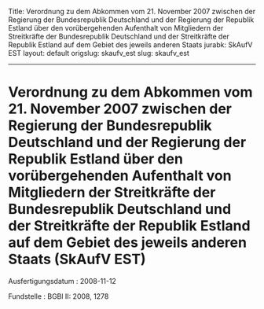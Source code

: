 Title: Verordnung zu dem Abkommen vom 21. November 2007 zwischen der Regierung der
  Bundesrepublik Deutschland und der Regierung der Republik Estland über den vorübergehenden
  Aufenthalt von Mitgliedern der Streitkräfte der Bundesrepublik Deutschland und der
  Streitkräfte der Republik Estland auf dem Gebiet des jeweils anderen Staats
jurabk: SkAufV EST
layout: default
origslug: skaufv_est
slug: skaufv_est

---

# Verordnung zu dem Abkommen vom 21. November 2007 zwischen der Regierung der Bundesrepublik Deutschland und der Regierung der Republik Estland über den vorübergehenden Aufenthalt von Mitgliedern der Streitkräfte der Bundesrepublik Deutschland und der Streitkräfte der Republik Estland auf dem Gebiet des jeweils anderen Staats (SkAufV EST)

Ausfertigungsdatum
:   2008-11-12

Fundstelle
:   BGBl II: 2008, 1278

